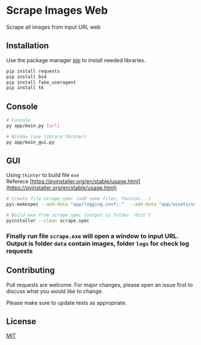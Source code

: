 # Scrape Images Web

Scrape all images from input URL web

## Installation

Use the package manager [pip](https://pip.pypa.io/en/stable/) to install needed libraries.

```bash
pip install requests
pip install bs4
pip install fake_useragent
pip install tk
```

## Console

```bash
# Console
py app/main.py [url]

# Window (use library tkinter)
py app/main_gui.py
```


## GUI
Using `tkinter` to build file `exe`<br>
Referece [https://pyinstaller.org/en/stable/usage.html](https://pyinstaller.org/en/stable/usage.html)
```bash
# Create file scrape.spec (add some files, favicon...)
pyi-makespec --add-data "app/logging.conf;."  --add-data "app/assets/user_agents.txt;assets/" --windowed --icon=app/favicon.ico --name scrape app/main_gui.py
```

```bash
# Build exe from scrape.spec (output is folder `dist`)
pyinstaller --clean scrape.spec
```

### Finally run file `scrape.exe` will open a window to input URL. Output is folder `data` contain images, folder `logs` for check log requests

## Contributing

Pull requests are welcome. For major changes, please open an issue first
to discuss what you would like to change.

Please make sure to update tests as appropriate.

## License

[MIT](https://choosealicense.com/licenses/mit/)